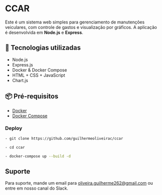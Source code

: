 
# CCAR 

Este é um sistema web simples para gerenciamento de manutenções veiculares, com controle de gastos e visualização por gráficos. A aplicação é desenvolvida em **Node.js** e **Express**.

## 🚀 Tecnologias utilizadas

- Node.js
- Express.js
- Docker & Docker Compose
- HTML + CSS + JavaScript
- Chart.js
## 📦 Pré-requisitos

- [Docker](https://docs.docker.com/engine/install/)
- [Docker Compose](https://docs.docker.com/compose/)
### Deploy

```bash
- git clone https://github.com/guilhermeoliveirac/ccar

- cd ccar

- docker-compose up --build -d
```


## Suporte

Para suporte, mande um email para oliveira.guilherme262@gmail.com ou entre em nosso canal do Slack.

